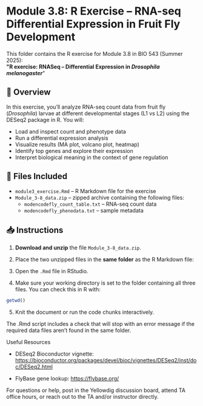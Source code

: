 # Module 3.8: R Exercise – RNA-seq Differential Expression in Fruit Fly Development

This folder contains the R exercise for Module 3.8 in BIO 543 (Summer 2025):  
**"R exercise: RNASeq – Differential Expression in *Drosophila melanogaster***"

## 🧪 Overview

In this exercise, you’ll analyze RNA-seq count data from fruit fly (*Drosophila*) larvae at different developmental stages (L1 vs L2) using the DESeq2 package in R. You will:
- Load and inspect count and phenotype data
- Run a differential expression analysis
- Visualize results (MA plot, volcano plot, heatmap)
- Identify top genes and explore their expression
- Interpret biological meaning in the context of gene regulation

## 📂 Files Included

- `module3_exercise.Rmd` – R Markdown file for the exercise
- `Module_3-8_data.zip` – zipped archive containing the following files:
  - `modencodefly_count_table.txt` – RNA-seq count data
  - `modencodefly_phenodata.txt` – sample metadata

## 📥 Instructions

1. **Download and unzip** the file `Module_3-8_data.zip`.

2. Place the two unzipped files in the **same folder** as the R Markdown file:

3. Open the `.Rmd` file in RStudio.

4. Make sure your working directory is set to the folder containing all three files. You can check this in R with:
```r
getwd()
```

5. Knit the document or run the code chunks interactively.

The .Rmd script includes a check that will stop with an error message if the required data files aren’t found in the same folder.

Useful Resources
 - DESeq2 Bioconductor vignette:
https://bioconductor.org/packages/devel/bioc/vignettes/DESeq2/inst/doc/DESeq2.html

 - FlyBase gene lookup:
https://flybase.org/

For questions or help, post in the Yellowdig discussion board, attend TA office hours, or reach out to the TA and/or instructor directly.